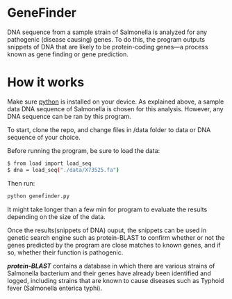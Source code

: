 # GeneFinder

DNA sequence from a sample strain of Salmonella is analyzed for any pathogenic (disease causing) genes. To do this, the program outputs snippets of DNA that are likely to be protein-coding genes—a process known as gene finding or gene prediction. 

# How it works
Make sure [python](https://www.python.org/downloads/) is installed on your device. 
As explained above, a sample data DNA sequence of Salmonella is chosen for this analysis. However, any DNA sequence can be ran by this program.

To start, clone the repo, and change files in /data folder to data or DNA sequence of your choice. 

Before running the program, be sure to load the data:

```bash
$ from load import load_seq
$ dna = load_seq("./data/X73525.fa")
```
 
 Then run:
```bash
python genefinder.py
```

It might take longer than a few min for program to evaluate the results depending on the size of the data. 

Once the results(snippets of DNA) ouput, the snippets can be used in genetic search engine such as protein-BLAST to confirm whether or not the genes predicted by the program are close matches to known genes, and if so, whether their function is pathogenic. 

***protein-BLAST*** contains a database in which there are various strains of Salmonella bacterium and their genes have already been identified and logged, including strains that are known to cause diseases such as Typhoid fever (Salmonella enterica typhi).
